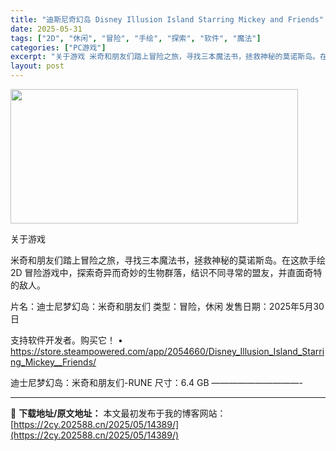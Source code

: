 ```yaml
---
title: "迪斯尼奇幻岛 Disney Illusion Island Starring Mickey and Friends"
date: 2025-05-31
tags: ["2D", "休闲", "冒险", "手绘", "探索", "软件", "魔法"]
categories: ["PC游戏"]
excerpt: "关于游戏 米奇和朋友们踏上冒险之旅，寻找三本魔法书，拯救神秘的莫诺斯岛。在这款手绘 2D 冒险游戏中，探索奇异而奇妙的生物群落，结识不同寻常的盟友，并直面奇特的敌人。 片名：迪士尼梦幻岛：米奇和朋友们 类型：冒险，休闲 发售日期：2025年5月30日 支持软件开发者。购买它！ • https://s&hellip;"
layout: post
---
```


<img src="https://2cy.202588.cn/wp-content/uploads/2025/05/2025053113031124.webp" alt="" width="460" height="215" class="aligncenter size-full wp-image-14376" />

关于游戏

米奇和朋友们踏上冒险之旅，寻找三本魔法书，拯救神秘的莫诺斯岛。在这款手绘 2D 冒险游戏中，探索奇异而奇妙的生物群落，结识不同寻常的盟友，并直面奇特的敌人。

片名：迪士尼梦幻岛：米奇和朋友们
类型：冒险，休闲
发售日期：2025年5月30日

支持软件开发者。购买它！
• https://store.steampowered.com/app/2054660/Disney_Illusion_Island_Starring_Mickey__Friends/

迪士尼梦幻岛：米奇和朋友们-RUNE
尺寸：6.4 GB
——————————- 

---
📖 **下载地址/原文地址：** 本文最初发布于我的博客网站：[https://2cy.202588.cn/2025/05/14389/](https://2cy.202588.cn/2025/05/14389/)
